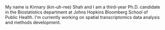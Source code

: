 My name is Kinnary (kin-uh-ree) Shah and I am a third-year Ph.D. candidate in the Biostatistics department at Johns Hopkins Bloomberg School of Public Health. I'm currently working on spatial transcriptomics data analysis and methods development.

